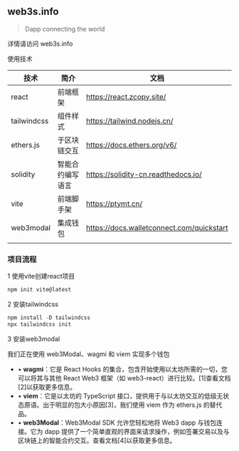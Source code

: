 ## web3s.info

> Dapp connecting the world

详情请访问 web3s.info

使用技术

| 技术        | 简介             | 文档                                      |
| ----------- | ---------------- | ----------------------------------------- |
| react       | 前端框架         | https://react.zcopy.site/                 |
| tailwindcss | 组件样式         | https://tailwind.nodejs.cn/               |
| ethers.js   | 于区块链交互     | https://docs.ethers.org/v6/               |
| solidity    | 智能合约编写语言 | https://solidity-cn.readthedocs.io/       |
| vite        | 前端脚手架       | https://ptymt.cn/                         |
| web3modal   | 集成钱包         | https://docs.walletconnect.com/quickstart |
|             |                  |                                           |



### 项目流程

1 使用vite创建react项目

```js
npm init vite@latest
```

2 安装tailwindcss

```js
npm install -D tailwindcss
npx tailwindcss init
```

3 安装web3modal

我们正在使用 web3Modal、wagmi 和 viem 实现多个钱包

- • **wagmi**：它是 React Hooks 的集合，包含开始使用以太坊所需的一切，您可以将其与其他 React Web3 框架（如 web3-react）进行比较。[1]查看文档[2]以获取更多信息。
- • **viem**：它是以太坊的 TypeScript 接口，提供用于与以太坊交互的低级无状态原语。出于明显的包大小原因[3]，我们使用 viem 作为 ethers.js 的替代品。
- • **web3Modal**：Web3Modal SDK 允许您轻松地将 Web3 dapp 与钱包连接。它为 dapp 提供了一个简单直观的界面来请求操作，例如签署交易以及与区块链上的智能合约交互。查看文档[4]以获取更多信息。

